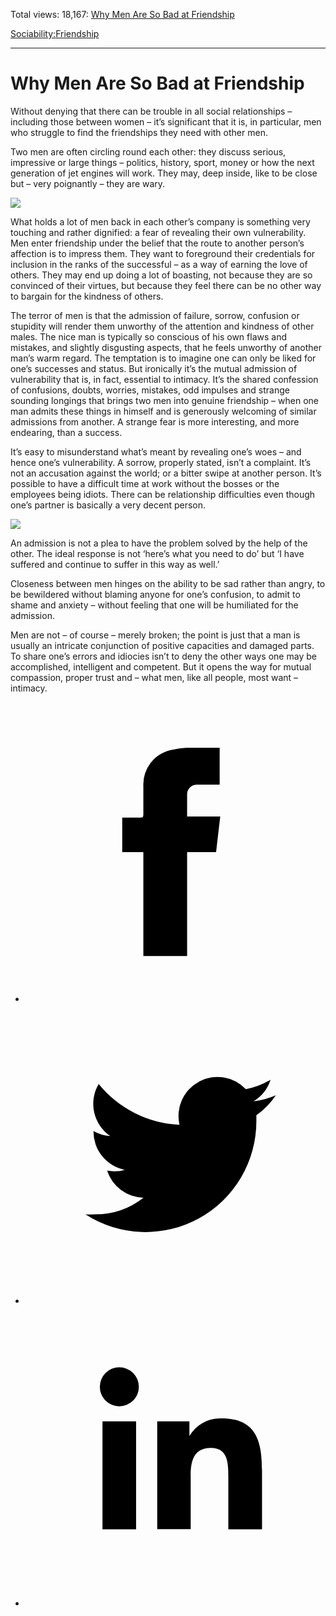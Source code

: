 Total views: 18,167: [Why Men Are So Bad at Friendship](https://www.theschooloflife.com/thebookoflife/why-men-are-so-bad-at-friendship/)

[Sociability:](https://www.theschooloflife.com/thebookoflife/category/sociability/)[Friendship](https://www.theschooloflife.com/thebookoflife/category/sociability/friendship/)

* * *

# Why Men Are So Bad at Friendship
<style>
						.alignnone {
  display: block;
  margin-left: auto;
  margin-right: auto;
  align: center:
}

.addtoany_share_save_container {
display:none;
}

.wp-block-image {
		display: block;
  margin-left: auto;
  margin-right: auto;
  width: 50%;
}

.aligncenter {
display: block;
  margin-left: auto;
  margin-right: auto;
  align: center:
}

@media only screen and (max-width: 500px) {
  .wp-block-image {
		display: block;
  margin-left: auto;
  margin-right: auto;
  width: 100%;
} }

h1 {max-width: 600px !important;
}
.s18-single-post .content-area .site-main article .post-cat-header-display + .old-wrapper p {
    font-size: 1.200em
}
						</style>

Without denying that there can be trouble in all social relationships – including those between women – it’s significant that it is, in particular, men who struggle to find the friendships they need with other men.

Two men are often circling round each other: they discuss serious, impressive or large things – politics, history, sport, money or how the next generation of jet engines will work. They may, deep inside, like to be close but – very poignantly – they are wary.

![](https://www.theschooloflife.com/thebookoflife/wp-content/uploads/2018/01/706px-Jacopo_Pontormo_-_Portrait_of_Two_Friends_-_WGA18109.jpg)

What holds a lot of men back in each other’s company is something very touching and rather dignified: a fear of revealing their own vulnerability. Men enter friendship under the belief that the route to another person’s affection is to impress them. They want to foreground their credentials for inclusion in the ranks of the successful – as a way of earning the love of others. They may end up doing a lot of boasting, not because they are so convinced of their virtues, but because they feel there can be no other way to bargain for the kindness of others.

The terror of men is that the admission of failure, sorrow, confusion or stupidity will render them unworthy of the attention and kindness of other males. The nice man is typically so conscious of his own flaws and mistakes, and slightly disgusting aspects, that he feels unworthy of another man’s warm regard. The temptation is to imagine one can only be liked for one’s successes and status. But ironically it’s the mutual admission of vulnerability that is, in fact, essential to intimacy. It’s the shared confession of confusions, doubts, worries, mistakes, odd impulses and strange sounding longings that brings two men into genuine friendship – when one man admits these things in himself and is generously welcoming of similar admissions from another. A strange fear is more interesting, and more endearing, than a success.

It’s easy to misunderstand what’s meant by revealing one’s woes – and hence one’s vulnerability. A sorrow, properly stated, isn’t a complaint. It’s not an accusation against the world; or a bitter swipe at another person. It’s possible to have a difficult time at work without the bosses or the employees being idiots. There can be relationship difficulties even though one’s partner is basically a very decent person.

![](https://www.theschooloflife.com/thebookoflife/wp-content/uploads/2018/01/772px-Edouard_Manet_-_Luncheon_on_the_Grass_-_Google_Art_Project.jpg)

An admission is not a plea to have the problem solved by the help of the other. The ideal response is not ‘here’s what you need to do’ but ‘I have suffered and continue to suffer in this way as well.’

Closeness between men hinges on the ability to be sad rather than angry, to be bewildered without blaming anyone for one’s confusion, to admit to shame and anxiety – without feeling that one will be humiliated for the admission.

Men are not – of course – merely broken; the point is just that a man is usually an intricate conjunction of positive capacities and damaged parts. To share one’s errors and idiocies isn’t to deny the other ways one may be accomplished, intelligent and competent. But it opens the way for mutual compassion, proper trust and – what men, like all people, most want – intimacy.

<style>
    .iframe-class { display: block !important; }
</style>

- [<svg xmlns="http://www.w3.org/2000/svg" viewbox="0 0 26 26"><title>Facebook</title>
                    <g>
                        <path d="M8.38,10H9.92c.2,0,.29,0,.29-.28,0-.82,0-1.64,0-2.46a3.05,3.05,0,0,1,2.57-3.15A7.22,7.22,0,0,1,14,3.95c.86,0,1.71,0,2.57,0h.25v3.2h-2A.85.85,0,0,0,14,8c0,.62,0,1.24,0,1.91h2.87L16.51,13H14v9H10.21V13H8.38Z"></path>
                    </g>
                </svg>](http://www.facebook.com/sharer/sharer.php?u=https://www.theschooloflife.com/thebookoflife/why-men-are-so-bad-at-friendship/)
- [<svg xmlns="http://www.w3.org/2000/svg" viewbox="0 0 26 26"><title>Twitter</title>
                    <path d="M21.69,7.9a6.75,6.75,0,0,1-1.94.53,3.39,3.39,0,0,0,1.48-1.87,6.76,6.76,0,0,1-2.14.82,3.38,3.38,0,0,0-5.75,3.08,9.59,9.59,0,0,1-7-3.53,3.38,3.38,0,0,0,1,4.51A3.36,3.36,0,0,1,5.89,11v0A3.38,3.38,0,0,0,8.6,14.37a3.39,3.39,0,0,1-1.53.06,3.38,3.38,0,0,0,3.15,2.35A6.78,6.78,0,0,1,6,18.22a6.87,6.87,0,0,1-.81,0A9.6,9.6,0,0,0,20,10.08q0-.22,0-.44A6.86,6.86,0,0,0,21.69,7.9Z"></path>
                </svg>](http://twitter.com/share?url=https://www.theschooloflife.com/thebookoflife/why-men-are-so-bad-at-friendship/&text=&via=theschooloflife)
- [<svg xmlns="http://www.w3.org/2000/svg" viewbox="0 0 26 26"><title>LinkedIn</title>
<path class="cls-2" d="M6.67,10H9.58v9.36H6.67ZM8.13,5.32A1.69,1.69,0,1,1,6.44,7,1.69,1.69,0,0,1,8.13,5.32"></path><path class="cls-2" d="M11.41,10H14.2v1.28h0A3.06,3.06,0,0,1,17,9.75c2.95,0,3.49,1.94,3.49,4.46v5.14H17.57V14.79c0-1.09,0-2.48-1.51-2.48s-1.75,1.18-1.75,2.4v4.63H11.41Z"></path></svg>](https://www.linkedin.com/shareArticle?mini=true&url=https://www.theschooloflife.com/thebookoflife/why-men-are-so-bad-at-friendship/)

